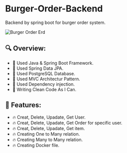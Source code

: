 # Burger-Order-Backend
Backend by spring boot for burger order system.

![Burger Order Erd](https://user-images.githubusercontent.com/36346073/207554176-228d1b6d-21df-4954-9159-fd32c26251d2.png)



## 🔍 Overview:

- 🐥 Used Java & Spring Boot Framework.
- 🐥 Used Spring Data JPA.
- 🐥 Used PostgreSQL Database.
- 🐥 Used MVC Architectur Pattern.
- 🐥 Used Dependency injection.
- 📝 Writing Clean Code As I Can.

## 🎯 Features:
- 🔥 Creat, Delete, Upadate, Get User.
- 🔥 Creat, Delete, Upadate, Get Order for specific user.
- 🔥 Creat, Delete, Upadate, Get item.
- 🔥 Creating One to Many relation.
- 🔥 Creating Many to Many relation.
- 🔥 Creating Docker file.
